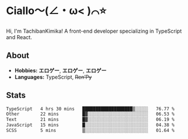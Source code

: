 # Ciallo～(∠・ω< )⌒⭐️

Hi, I'm TachibanKimika! A front-end developer specializing in TypeScript and React.

## About
- **Hobbies:** **エロゲー**, **エロゲー**, **エロゲー**
- **Languages:** TypeScript, ~~Ren’Py~~

## Stats
<!--START_SECTION:waka-->

```txt
TypeScript   4 hrs 30 mins   ███████████████████▒░░░░░   76.77 %
Other        22 mins         █▓░░░░░░░░░░░░░░░░░░░░░░░   06.53 %
Text         21 mins         █▓░░░░░░░░░░░░░░░░░░░░░░░   06.19 %
JavaScript   15 mins         █░░░░░░░░░░░░░░░░░░░░░░░░   04.38 %
SCSS         5 mins          ▒░░░░░░░░░░░░░░░░░░░░░░░░   01.64 %
```

<!--END_SECTION:waka-->

<!-- ![Metrics](https://metrics.lecoq.io/TachibanaKimika?template=classic&base.activity=0&base.community=0&base.repositories=0&languages=1&isocalendar=1&isocalendar.duration=half-year&languages.limit=8&languages.sections=most-used&languages.colors=github&languages.threshold=0%25&languages.indepth=false&languages.recent.load=300&languages.recent.days=14&config.timezone=Asia%2FShanghai)
 -->
